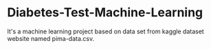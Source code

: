 # Diabetes-Test-Machine-Learning
It's a machine learning project based on data set from kaggle dataset website named pima-data.csv.
